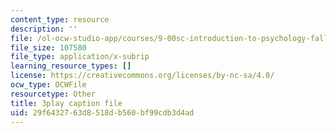 ```yaml
---
content_type: resource
description: ''
file: /ol-ocw-studio-app/courses/9-00sc-introduction-to-psychology-fall-2011/29f6432763d8518db560bf99cdb3d4ad_kD3CswjYb2E.vtt
file_size: 107580
file_type: application/x-subrip
learning_resource_types: []
license: https://creativecommons.org/licenses/by-nc-sa/4.0/
ocw_type: OCWFile
resourcetype: Other
title: 3play caption file
uid: 29f64327-63d8-518d-b560-bf99cdb3d4ad
---
```

